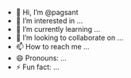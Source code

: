 - 👋 Hi, I’m @pagsant
- 👀 I’m interested in ...
- 🌱 I’m currently learning ...
- 💞️ I’m looking to collaborate on ...
- 📫 How to reach me ...
- 😄 Pronouns: ...
- ⚡ Fun fact: ...

<!---
pagsant/pagsant is a ✨ special ✨ repository because its `README.md` (this file) appears on your GitHub profile.
You can click the Preview link to take a look at your changes.
--->
